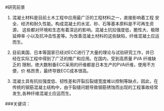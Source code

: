 #研究前景
1. 混凝土材料是目前土木工程中应用最广泛的工程材料之一，直接影响着工程
安全、经济和耐久性能。构成混凝土的水泥、砂、石等基本原料是不可再生资源，
这些都对环境和生态有着深远的影响。混凝土抗拉强度低，脆性大、极限延伸率
小以及抗冲击性差等。为改善混凝土材料的这些缺陷，纤维混凝土应运而生。

2. 目前美国、日本等国家已经对ECC进行了大量的理论与试验研究工作，并已
经在实际工程中得到了广泛的推广和应用。在国内，受到高质量 PVA 纤维缺乏的
限制，绝大数制备ECC采用的纤维都是日本生产的PVA纤维，使用不方便，价
格昂贵，最终导致ECC成本很高。

3. 混凝土具有抗拉强度低、韧性差和开裂后裂缝宽度难以控制等缺点，因此，在传统的钢筋混凝土结构中，由于裂缝问题导致钢筋锈蚀而出现的工程事故经常发生,各种纤维混凝土应运而生。


###关键词：